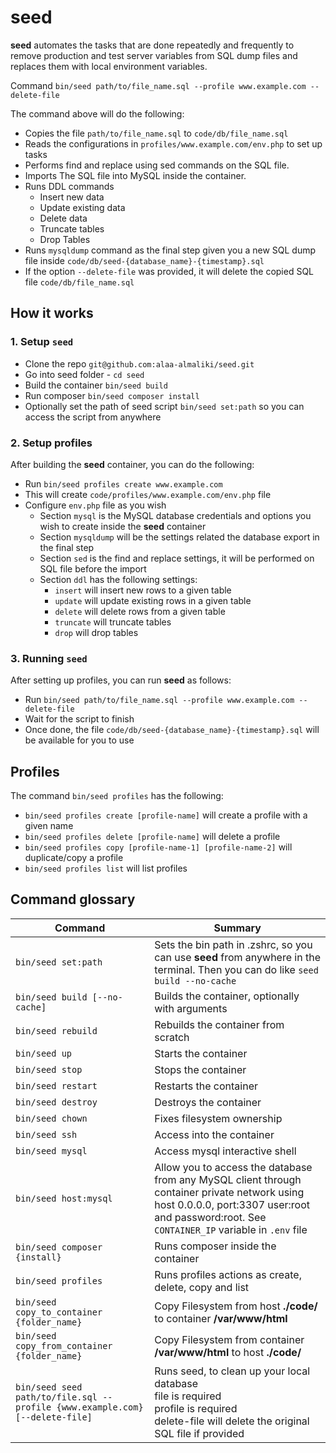 # seed

**seed** automates the tasks that are done repeatedly and frequently to remove production and test server variables from
SQL dump files and replaces them with local environment variables.

Command `bin/seed path/to/file_name.sql --profile www.example.com --delete-file`

The command above will do the following:

- Copies the file `path/to/file_name.sql` to `code/db/file_name.sql`
- Reads the configurations in `profiles/www.example.com/env.php` to set up tasks
- Performs find and replace using sed commands on the SQL file.
- Imports The SQL file into MySQL inside the container.
- Runs DDL commands
    - Insert new data
    - Update existing data
    - Delete data
    - Truncate tables
    - Drop Tables
- Runs `mysqldump` command as the final step given you a new SQL dump file inside
  `code/db/seed-{database_name}-{timestamp}.sql`
- If the option `--delete-file` was provided, it will delete the copied SQL file `code/db/file_name.sql`

## How it works

### 1. Setup `seed`

- Clone the repo `git@github.com:alaa-almaliki/seed.git`
- Go into seed folder - `cd seed`
- Build the container `bin/seed build`
- Run composer `bin/seed composer install`
- Optionally set the path of seed script `bin/seed set:path` so you can access the script from anywhere

### 2. Setup profiles

After building the **seed** container, you can do the following:

- Run `bin/seed profiles create www.example.com`
- This will create `code/profiles/www.example.com/env.php` file
- Configure `env.php` file as you wish
    - Section `mysql` is the MySQL database credentials and options you wish to create inside the **seed** container
    - Section `mysqldump` will be the settings related the database export in the final step
    - Section `sed` is the find and replace settings, it will be performed on SQL file before the import
    - Section `ddl` has the following settings:
        - `insert` will insert new rows to a given table
        - `update` will update existing rows in a given table
        - `delete` will delete rows from a given table
        - `truncate` will truncate tables
        - `drop` will drop tables

### 3. Running `seed`

After setting up profiles, you can run **seed** as follows:

- Run `bin/seed path/to/file_name.sql --profile www.example.com --delete-file`
- Wait for the script to finish
- Once done, the file `code/db/seed-{database_name}-{timestamp}.sql` will be available for you to use

## Profiles

The command `bin/seed profiles` has the following:

- `bin/seed profiles create [profile-name]` will create a profile with a given name
- `bin/seed profiles delete [profile-name]` will delete a profile
- `bin/seed profiles copy [profile-name-1] [profile-name-2]` will duplicate/copy a profile
- `bin/seed profiles list` will list profiles

## Command glossary

| Command                                                                      | Summary                                                                                                                                                                                        |
|------------------------------------------------------------------------------|------------------------------------------------------------------------------------------------------------------------------------------------------------------------------------------------|
| `bin/seed set:path`                                                          | Sets the bin path in .zshrc, so you can use **seed** from anywhere in the terminal. Then you can do like `seed build --no-cache`                                                               |
| `bin/seed build [--no-cache]`                                                | Builds the container, optionally with arguments                                                                                                                                                |
| `bin/seed rebuild`                                                           | Rebuilds the container from scratch                                                                                                                                                            |
| `bin/seed up`                                                                | Starts the container                                                                                                                                                                           |
| `bin/seed stop`                                                              | Stops the container                                                                                                                                                                            |
| `bin/seed restart`                                                           | Restarts the container                                                                                                                                                                         |
| `bin/seed destroy`                                                           | Destroys the container                                                                                                                                                                         |
| `bin/seed chown`                                                             | Fixes filesystem ownership                                                                                                                                                                     |
| `bin/seed ssh`                                                               | Access into the container                                                                                                                                                                      |
| `bin/seed mysql`                                                             | Access mysql interactive shell                                                                                                                                                                 |
| `bin/seed host:mysql`                                                        | Allow you to access the database from any MySQL client through container private network using host 0.0.0.0, port:3307 user:root and password:root. See `CONTAINER_IP` variable in `.env` file |
| `bin/seed composer {install}`                                                | Runs composer inside the container                                                                                                                                                             |
| `bin/seed profiles`                                                          | Runs profiles actions as create, delete, copy and list                                                                                                                                         |
| `bin/seed copy_to_container {folder_name}`                                   | Copy Filesystem from host **./code/** to container **/var/www/html**                                                                                                                           |
| `bin/seed copy_from_container {folder_name}`                                 | Copy Filesystem from container **/var/www/html** to host **./code/**                                                                                                                           |
| `bin/seed seed path/to/file.sql --profile {www.example.com} [--delete-file]` | Runs seed, to clean up your local database<br/>file is required<br/>profile is required<br/>delete-file will delete the original SQL file if provided                                          |

